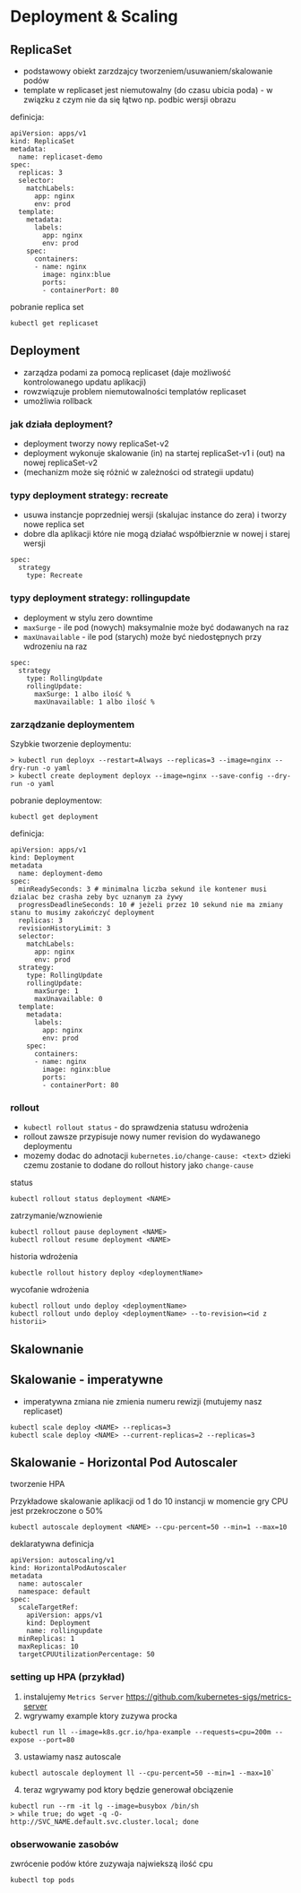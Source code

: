 # Deployment & Scaling

## ReplicaSet
- podstawowy obiekt zarzdzajcy tworzeniem/usuwaniem/skalowanie podów
- template w replicaset jest niemutowalny (do czasu ubicia poda) - w związku z czym nie da się łątwo np. podbic wersji obrazu

definicja:
```
apiVersion: apps/v1
kind: ReplicaSet
metadata:
  name: replicaset-demo
spec:
  replicas: 3
  selector:
    matchLabels:
      app: nginx
      env: prod
  template:
    metadata:
      labels:
        app: nginx
        env: prod
    spec:
      containers:
      - name: nginx
        image: nginx:blue
        ports:
        - containerPort: 80
```

pobranie replica set
```
kubectl get replicaset
```

## Deployment

- zarządza podami za pomocą replicaset (daje możliwość kontrolowanego updatu aplikacji)
- rowzwiązuje problem niemutowalności templatów replicaset
- umożliwia rollback

### jak działa deployment?

- deployment tworzy nowy replicaSet-v2
- deployment wykonuje skalowanie (in) na startej replicaSet-v1 i (out) na nowej replicaSet-v2
- (mechanizm może się różnić w zależności od strategii updatu)

### typy deployment strategy: recreate

- usuwa instancje poprzedniej wersji (skalujac instance do zera) i tworzy nowe replica set
- dobre dla aplikacji które nie mogą działać współbierznie w nowej i starej wersji

```
spec:
  strategy
    type: Recreate
```

### typy deployment strategy: rollingupdate

- deployment w stylu zero downtime
- `maxSurge` - ile pod (nowych) maksymalnie może być dodawanych na raz
- `maxUnavailable` - ile pod (starych) może być niedostępnych przy wdrozeniu na raz
```
spec:
  strategy
    type: RollingUpdate
    rollingUpdate:
      maxSurge: 1 albo ilość %
      maxUnavailable: 1 albo ilość %
```

### zarządzanie deploymentem

Szybkie tworzenie deploymentu:
```
> kubectl run deployx --restart=Always --replicas=3 --image=nginx --dry-run -o yaml
> kubectl create deployment deployx --image=nginx --save-config --dry-run -o yaml
```
pobranie deploymentow:
```
kubectl get deployment
```

definicja:
```
apiVersion: apps/v1
kind: Deployment
metadata
  name: deployment-demo
spec:
  minReadySeconds: 3 # minimalna liczba sekund ile kontener musi dzialac bez crasha zeby byc uznanym za żywy
  progressDeadlineSeconds: 10 # jeżeli przez 10 sekund nie ma zmiany stanu to musimy zakończyć deployment
  replicas: 3
  revisionHistoryLimit: 3
  selector:
    matchLabels:
      app: nginx
      env: prod
  strategy:
    type: RollingUpdate
    rollingUpdate:
      maxSurge: 1
      maxUnavailable: 0
  template:
    metadata:
      labels:
        app: nginx
        env: prod
    spec:
      containers:
      - name: nginx
        image: nginx:blue
        ports:
        - containerPort: 80
```

### rollout

- `kubectl rollout status` - do sprawdzenia statusu wdrożenia
- rollout zawsze przypisuje nowy numer revision do wydawanego deploymentu
- mozemy dodac do adnotacji `kubernetes.io/change-cause: <text>` dzieki czemu zostanie to dodane do rollout history jako `change-cause`

status
```
kubectl rollout status deployment <NAME>
```
zatrzymanie/wznowienie
```
kubectl rollout pause deployment <NAME>
kubectl rollout resume deployment <NAME>
```
historia wdrożenia
```
kubectle rollout history deploy <deploymentName>
```
wycofanie wdrożenia
```
kubectl rollout undo deploy <deploymentName> 
kubectl rollout undo deploy <deploymentName> --to-revision=<id z historii>
```

## Skalownanie

## Skalowanie - imperatywne

- imperatywna zmiana nie zmienia numeru rewizji (mutujemy nasz replicaset)
```
kubectl scale deploy <NAME> --replicas=3
kubectl scale deploy <NAME> --current-replicas=2 --replicas=3
```

## Skalowanie - Horizontal Pod Autoscaler

tworzenie HPA

Przykładowe skalowanie aplikacji od 1 do 10 instancji w momencie gry CPU jest przekroczone o 50%
```
kubectl autoscale deployment <NAME> --cpu-percent=50 --min=1 --max=10
```

deklaratywna definicja
```
apiVersion: autoscaling/v1
kind: HorizontalPodAutoscaler
metadata
  name: autoscaler
  namespace: default
spec:
  scaleTargetRef:
    apiVersion: apps/v1
    kind: Deployment
    name: rollingupdate
  minReplicas: 1
  maxReplicas: 10
  targetCPUUtilizationPercentage: 50
```

### setting up HPA (przykład)

1. instalujemy `Metrics Server` https://github.com/kubernetes-sigs/metrics-server
2. wgrywamy example ktory zuzywa procka 
```
kubectl run ll --image=k8s.gcr.io/hpa-example --requests=cpu=200m --expose --port=80
```
3. ustawiamy nasz autoscale 
```
kubectl autoscale deployment ll --cpu-percent=50 --min=1 --max=10`
```
4. teraz wgrywamy pod ktory będzie generował obciązenie 
```
kubectl run --rm -it lg --image=busybox /bin/sh
> while true; do wget -q -O- http://SVC_NAME.default.svc.cluster.local; done
```

### obserwowanie zasobów

zwrócenie podów które zuzywaja najwiekszą ilość cpu
```
kubectl top pods
```